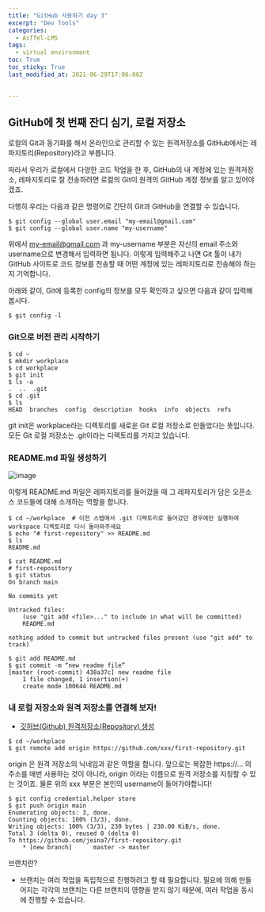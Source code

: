 ```yaml
---
title: "GitHub 사용하기 day 3"
excerpt: "Dev Tools"
categories:
  - Aiffel-LMS
tags:
  - virtual environment
toc: True
toc_sticky: True
last_modified_at: 2021-06-29T17:06:00Z


---
```



## GitHub에 첫 번째 잔디 심기, 로컬 저장소

로컬의 Git과 동기화를 해서 온라인으로 관리할 수 있는 원격저장소를 GitHub에서는 레파지토리(Repository)라고 부릅니다.

따라서 우리가 로컬에서 다양한 코드 작업을 한 후, GitHub의 내 계정에 있는 원격저장소, 레파지토리로 잘 전송하려면 로컬의 Git이 원격의 GitHub 계정 정보를 알고 있어야겠죠.

다행히 우리는 다음과 같은 명령어로 간단히 Git과 GitHub을 연결할 수 있습니다.

```
$ git config --global user.email "my-email@gmail.com"
$ git config --global user.name "my-username"
```

위에서 my-email@gmail.com 과 my-username 부분은 자신의 email 주소와 username으로 변경해서 입력하면 됩니다. 이렇게 입력해주고 나면 Git 툴이 내가 GitHub 사이트로 코드 정보를 전송할 때 어떤 계정에 있는 레파지토리로 전송해야 하는지 기억합니다.

아래와 같이, Git에 등록한 config의 정보를 모두 확인하고 싶으면 다음과 같이 입력해 봅시다.

```
$ git config -l
```


### Git으로 버전 관리 시작하기

```
$ cd ~
$ mkdir workplace
$ cd workplace
$ git init
$ ls -a
.  ..  .git
$ cd .git
$ ls 
HEAD  branches  config  description  hooks  info  objects  refs
```

git init은 workplace라는 디렉토리를 새로운 Git 로컬 저장소로 만들었다는 뜻입니다. 모든 Git 로컬 저장소는 .git이라는 디렉토리를 가지고 있습니다.



###  README.md 파일 생성하기

![image](https://user-images.githubusercontent.com/46912607/123723936-697f3280-d8c6-11eb-87ca-2bee94a0152e.png)

이렇게 README.md 파일은 레파지토리를 들어갔을 때 그 레파지토리가 담은 오픈소스 코드들에 대해 소개하는 역할을 합니다.

```
$ cd ~/workplace  # 이전 스텝에서 .git 디렉토리로 들어갔던 경우에만 실행하여 workspace 디렉토리로 다시 돌아와주세요
$ echo "# first-repository" >> README.md
$ ls
README.md

$ cat README.md
# first-repository
$ git status
On branch main

No commits yet

Untracked files:
    (use "git add <file>..." to include in what will be committed)
    README.md

nothing added to commit but untracked files present (use "git add" to track) 

$ git add README.md
$ git commit -m “new readme file”
[master (root-commit) 438a37c] new readme file 
    1 file changed, 1 insertion(+)
    create mode 100644 README.md

```


### 내 로컬 저장소와 원격 저장소를 연결해 보자!

- [깃허브(Github) 원격저장소(Repository) 생성](https://post.naver.com/viewer/postView.nhn?volumeNo=24623326)

```
$ cd ~/workplace
$ git remote add origin https://github.com/xxx/first-repository.git
```
origin 은 원격 저장소의 닉네임과 같은 역할을 합니다. 앞으로는 복잡한 https://... 의 주소를 매번 사용하는 것이 아니라, origin 이라는 이름으로 원격 저장소를 지칭할 수 있는 것이죠. 물론 위의 xxx 부분은 본인의 username이 들어가야합니다!


```
$ git config credential.helper store
$ git push origin main
Enumerating objects: 3, done.
Counting objects: 100% (3/3), done.
Writing objects: 100% (3/3), 230 bytes | 230.00 KiB/s, done.
Total 3 (delta 0), reused 0 (delta 0)
To https://github.com/jeina7/first-repository.git
    * [new branch]      master -> master
```
브랜치란?
- 브랜치는 여러 작업을 독립적으로 진행하려고 할 때 필요합니다. 필요에 의해 만들어지는 각각의 브랜치는 다른 브랜치의 영향을 받지 않기 때문에, 여러 작업을 동시에 진행할 수 있습니다.

